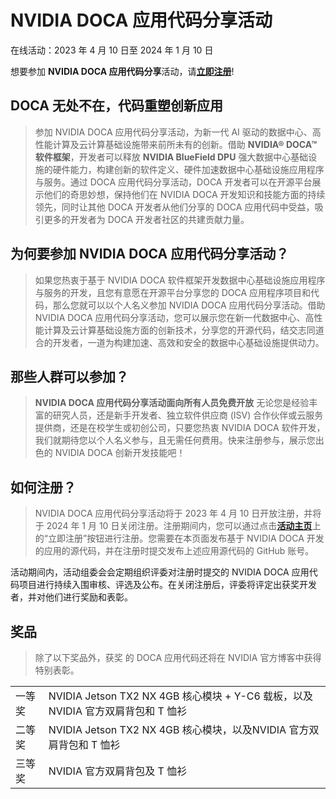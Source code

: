 <!Event Name>
# NVIDIA DOCA 应用代码分享活动

<!Event Period>
在线活动：2023 年 4 月 10 日至 2024 年 1 月 10 日
<!Event Landing Page for Registration>
想要参加 **NVIDIA DOCA 应用代码分享**活动，请[**立即注册**](http://www.nvidia.cn "活动主页")!


<!Event Introduction>
## DOCA 无处不在，代码重塑创新应用
> 参加 NVIDIA DOCA 应用代码分享活动，为新一代 AI 驱动的数据中心、高性能计算及云计算基础设施带来前所未有的创新。借助 **NVIDIA® DOCA™ 软件框架**，开发者可以释放 **NVIDIA BlueField DPU** 强大数据中心基础设施的硬件能力，构建创新的软件定义、硬件加速数据中心基础设施应用程序与服务。通过 DOCA 应用代码分享活动，DOCA 开发者可以在开源平台展示他们的奇思妙想，保持他们在 NVIDIA DOCA 开发知识和技能方面的持续领先，同时让其他 DOCA 开发者从他们分享的 DOCA 应用代码中受益，吸引更多的开发者为 DOCA 开发者社区的共建贡献力量。

<!Why>
## 为何要参加 NVIDIA DOCA 应用代码分享活动？
> 如果您热衷于基于 NVIDIA DOCA 软件框架开发数据中心基础设施应用程序与服务的开发，且您有意愿在开源平台分享您的 DOCA 应用程序项目和代码，那么您就可以以个人名义参加 NVIDIA DOCA 应用代码分享活动。借助 NVIDIA DOCA 应用代码分享活动，您可以展示您在新一代数据中心、高性能计算及云计算基础设施方面的创新技术，分享您的开源代码，结交志同道合的开发者，一道为构建加速、高效和安全的数据中心基础设施提供动力。

<!Who>
## 那些人群可以参加？
> **NVIDIA DOCA 应用代码分享活动面向所有人员免费开放**
无论您是经验丰富的研究人员，还是新手开发者、独立软件供应商 (ISV) 合作伙伴或云服务提供商，还是在校学生或初创公司，只要您热衷 NVIDIA DOCA 软件开发，我们就期待您以个人名义参与，且无需任何费用。快来注册参与，展示您出色的 NVIDIA DOCA 创新开发技能吧！

<!Regestration>
## 如何注册？
> NVIDIA DOCA 应用代码分享活动将于 2023 年 4 月 10 日开放注册，并将于 2024 年 1 月 10 日关闭注册。注册期间内，您可以通过点击[**活动主页**](http://www.nvidia.cn "活动主页")上的“立即注册”按钮进行注册。您需要在本页面发布基于 NVIDIA DOCA 开发的应用的源代码，并在注册时提交发布上述应用源代码的 GitHub 账号。

活动期间内，活动组委会会定期组织评委对注册时提交的 NVIDIA DOCA 应用代码项目进行持续入围审核、评选及公布。在关闭注册后，评委将评定出获奖开发者，并对他们进行奖励和表彰。

<!Prizes>
## 奖品
> 除了以下奖品外，获奖 的 DOCA 应用代码还将在 NVIDIA 官方博客中获得特别表彰。

<table>
  <tr> 
    <td>一等奖</td>
    <td>NVIDIA Jetson TX2 NX 4GB 核心模块 + Y-C6 载板，以及NVIDIA 官方双肩背包和 T 恤衫</td>
  </tr>  
  <tr>
    <td>二等奖</td>
    <td>NVIDIA Jetson TX2 NX 4GB 核心模块，以及NVIDIA 官方双肩背包和 T 恤衫</td>      
  <tr>
    <td>三等奖</td>
    <td>NVIDIA 官方双肩背包及 T 恤衫</td>
  </tr>
</Table>
